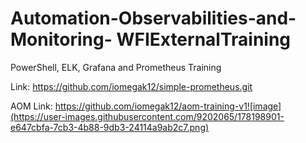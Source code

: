 # Automation-Observabilities-and-Monitoring- WFIExternalTraining
PowerShell, ELK, Grafana and Prometheus Training

Link: https://github.com/iomegak12/simple-prometheus.git

AOM Link: https://github.com/iomegak12/aom-training-v1![image](https://user-images.githubusercontent.com/9202065/178198901-e647cbfa-7cb3-4b88-9db3-24114a9ab2c7.png)
